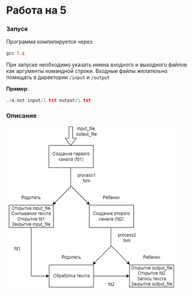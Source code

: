 # Работа на 5

### Запуск
Программа компилируется через
```c
gcc 5.c
```
При запуске необходимо указать имена входного и выходного файлов как аргументы командной строки. Входные файлы желательно помещать в директории `/input` и `/output`

**Пример**:
```c
./a.out input/1.txt output/1.txt
```

### Описание
![Схема](./schema/schema5.drawio.png)
